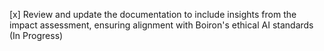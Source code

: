 [x] Review and update the documentation to include insights from the impact assessment, ensuring alignment with Boiron's ethical AI standards (In Progress)